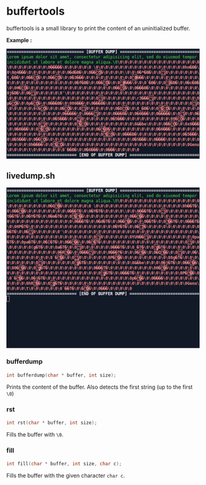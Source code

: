 # buffertools

buffertools is a small library to print the content of an uninitialized buffer.

**Example :**

![](./docs/dump.png)

## livedump.sh

![](./docs/livedump.gif)

### bufferdump

```c
int bufferdump(char * buffer, int size);
```

Prints the content of the buffer. Also detects the first string (up to the first ```\0```)

### rst

```c
int rst(char * buffer, int size);
```

Fills the buffer with ```\0```.


### fill

```c
int fill(char * buffer, int size, char c);
```

Fills the buffer with the given character ```char c```.

